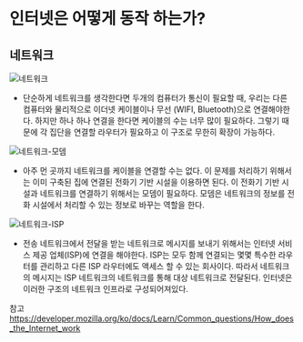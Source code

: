 # 인터넷은 어떻게 동작 하는가?

## 네트워크

![네트워크](https://mdn.mozillademos.org/files/8449/internet-schema-5.png)

- 단순하게 네트워크를 생각한다면 두개의 컴퓨터가 통신이 필요할 때, 우리는 다른 컴퓨터와 물리적으로 이더넷 케이블이나 무선 (WIFI, Bluetooth)으로 연결해야한다.
하지만 하나 하나 연결을 한다면 케이블의 수는 너무 많이 필요하다. 그렇기 때문에 각 집단을 연결할 라우터가 필요하고 이 구조로 무한히 확장이 가능하다.


![네트워크-모뎀](https://mdn.mozillademos.org/files/8451/internet-schema-6.png)
- 아주 먼 곳까지 네트워크를 케이블을 연결할 수는 없다. 이 문제를 처리하기 위해서는 이미 구축된 집에 연결된 전화기 기반 시설을 이용하면 된다. 이 전화기 기반 시설과 네트워크를 연결하기 위해서는 모뎀이 필요하다. 모뎀은 네트워크의 정보를 전화 시설에서 처리할 수 있는 정보로 바꾸는 역할을 한다.

![네트워크-ISP](https://mdn.mozillademos.org/files/8453/internet-schema-7.png)
- 전송 네트워크에서 전달을 받는 네트워크로 메시지를 보내기 위해서는 인터넷 서비스 제공 업체(ISP)에 연결을 해야한다. ISP는 모두 함께 연결되는 몇몇 특수한 라우터를 관리하고 다른 ISP 라우터에도 액세스 할 수 있는 회사이다. 따라서 네트워크의 메시지는 ISP 네트워크의 네트워크를 통해 대상 네트워크로 전달된다. 인터넷은 이러한 구조의 네트워크 인프라로 구성되어져있다.

참고 https://developer.mozilla.org/ko/docs/Learn/Common_questions/How_does_the_Internet_work